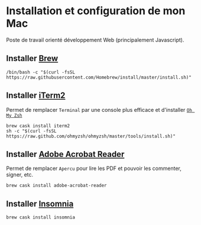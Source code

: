 # Installation et configuration de mon Mac

Poste de travail orienté développement Web (principalement Javascript).

## Installer [Brew](https://brew.sh/)

    /bin/bash -c "$(curl -fsSL https://raw.githubusercontent.com/Homebrew/install/master/install.sh)"
    
## Installer [iTerm2](https://www.iterm2.com/)

Permet de remplacer `Terminal` par une console plus efficace et d'installer [`Oh My Zsh`](https://ohmyz.sh/#install)

    brew cask install iterm2
    sh -c "$(curl -fsSL https://raw.github.com/ohmyzsh/ohmyzsh/master/tools/install.sh)"    
    
## Installer [Adobe Acrobat Reader](https://get.adobe.com/fr/reader/otherversions/)

Permet de remplacer `Apercu` pour lire les PDF et pouvoir les commenter, signer, etc.

    brew cask install adobe-acrobat-reader
    
## Installer [Insomnia](https://insomnia.rest/)

    brew cask install insomnia
    

